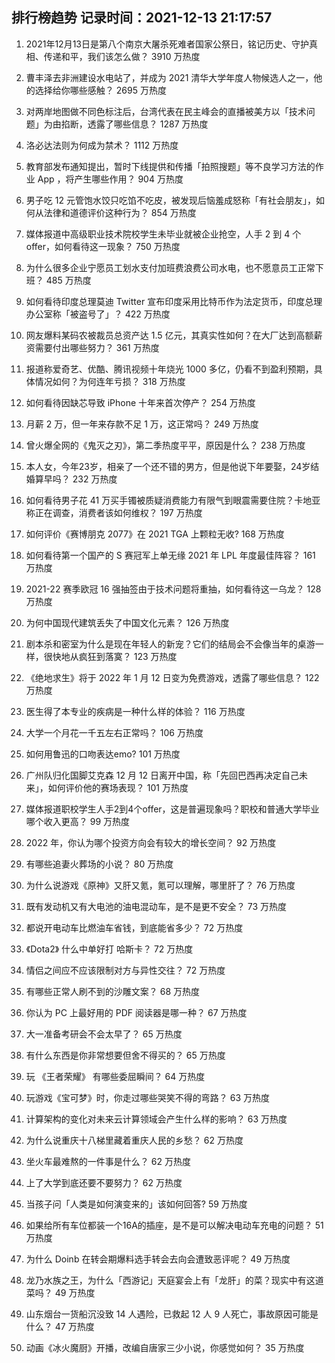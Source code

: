 
## 排行榜趋势 记录时间：2021-12-13 21:17:57
  
  1. 2021年12月13日是第八个南京大屠杀死难者国家公祭日，铭记历史、守护真相、传递和平，我们该怎么做？ 3910 万热度
    
  2. 曹丰泽去非洲建设水电站了，并成为 2021 清华大学年度人物候选人之一，他的选择给你哪些感触？ 2695 万热度
    
  3. 对两岸地图做不同色标注后，台湾代表在民主峰会的直播被美方以「技术问题」为由掐断，透露了哪些信息？ 1287 万热度
    
  4. 洛必达法则为何成为禁术？ 1112 万热度
    
  5. 教育部发布通知提出，暂时下线提供和传播「拍照搜题」等不良学习方法的作业 App ，将产生哪些作用？ 904 万热度
    
  6. 男子吃 12 元管饱水饺只吃馅不吃皮，被发现后恼羞成怒称「有社会朋友」，如何从法律和道德评价这种行为？ 854 万热度
    
  7. 媒体报道中高级职业技术院校学生未毕业就被企业抢空，人手 2 到 4 个 offer，如何看待这一现象？ 750 万热度
    
  8. 为什么很多企业宁愿员工划水支付加班费浪费公司水电，也不愿意员工正常下班？ 485 万热度
    
  9. 如何看待印度总理莫迪 Twitter 宣布印度采用比特币作为法定货币，印度总理办公室称「被盗号了」？ 422 万热度
    
  10. 网友爆料某码农被裁员总资产达 1.5 亿元，其真实性如何？在大厂达到高额薪资需要付出哪些努力？ 361 万热度
    
  11. 报道称爱奇艺、优酷、腾讯视频十年烧光 1000 多亿，仍看不到盈利预期，具体情况如何？为何连年亏损？ 318 万热度
    
  12. 如何看待因缺芯导致 iPhone 十年来首次停产？ 254 万热度
    
  13. 月薪  2 万，但一年来存款不足 1 万，这正常吗？ 249 万热度
    
  14. 曾火爆全网的《鬼灭之刃》，第二季热度平平，原因是什么？ 238 万热度
    
  15. 本人女，今年23岁，相亲了一个还不错的男方，但是他说下年要娶，24岁结婚算早吗？ 232 万热度
    
  16. 如何看待男子花 41 万买手镯被质疑消费能力有限气到眼震需要住院？卡地亚称正在调查，消费者该如何维权？ 197 万热度
    
  17. 如何评价《赛博朋克 2077》在 2021 TGA 上颗粒无收? 168 万热度
    
  18. 如何看待第一个国产的 S 赛冠军上单无缘 2021 年 LPL 年度最佳阵容？ 161 万热度
    
  19. 2021-22 赛季欧冠 16 强抽签由于技术问题将重抽，如何看待这一乌龙？ 128 万热度
    
  20. 为何中国现代建筑丢失了中国文化元素？ 126 万热度
    
  21. 剧本杀和密室为什么是现在年轻人的新宠？它们的结局会不会像当年的桌游一样，很快地从疯狂到落寞？ 123 万热度
    
  22. 《绝地求生》将于 2022 年 1 月 12 日变为免费游戏，透露了哪些信息？ 122 万热度
    
  23. 医生得了本专业的疾病是一种什么样的体验？ 116 万热度
    
  24. 大学一个月花一千五左右正常吗？ 106 万热度
    
  25. 如何用鲁迅的口吻表达emo? 101 万热度
    
  26. 广州队归化国脚艾克森 12 月 12 日离开中国，称「先回巴西再决定自己未来」，如何评价他的赛场表现？ 101 万热度
    
  27. 媒体报道职校学生人手2到4个offer，这是普遍现象吗？职校和普通大学毕业哪个收入更高？ 99 万热度
    
  28. 2022 年，你认为哪个投资方向会有较大的增长空间？ 92 万热度
    
  29. 有哪些追妻火葬场的小说？ 80 万热度
    
  30. 为什么说游戏《原神》又肝又氪，氪可以理解，哪里肝了？ 76 万热度
    
  31. 既有发动机又有大电池的油电混动车，是不是更不安全？ 73 万热度
    
  32. 都说开电动车比燃油车省钱，到底能省多少？ 72 万热度
    
  33. 《Dota2》 什么中单好打 哈斯卡？ 72 万热度
    
  34. 情侣之间应不应该限制对方与异性交往？ 72 万热度
    
  35. 有哪些正常人刷不到的沙雕文案？ 68 万热度
    
  36. 你认为 PC 上最好用的 PDF 阅读器是哪一种？ 67 万热度
    
  37. 大一准备考研会不会太早了？ 65 万热度
    
  38. 有什么东西是你非常想要但舍不得买的？ 65 万热度
    
  39. 玩 《王者荣耀》 有哪些委屈瞬间？ 64 万热度
    
  40. 玩游戏《宝可梦》时，你走过哪些哭笑不得的弯路？ 63 万热度
    
  41. 计算架构的变化对未来云计算领域会产生什么样的影响？ 63 万热度
    
  42. 为什么说重庆十八梯里藏着重庆人民的乡愁？ 62 万热度
    
  43. 坐火车最难熬的一件事是什么？ 62 万热度
    
  44. 上了大学到底还要不要努力？ 62 万热度
    
  45. 当孩子问「人类是如何演变来的」该如何回答? 59 万热度
    
  46. 如果给所有车位都装一个16A的插座，是不是可以解决电动车充电的问题？ 51 万热度
    
  47. 为什么 Doinb 在转会期爆料选手转会去向会遭致恶评呢？ 49 万热度
    
  48. 龙乃水族之王，为什么「西游记」天庭宴会上有「龙肝」的菜？现实中有这道菜吗？ 49 万热度
    
  49. 山东烟台一货船沉没致 14 人遇险，已救起 12 人 9 人死亡，事故原因可能是什么？ 47 万热度
    
  50. 动画《冰火魔厨》开播，改编自唐家三少小说，你感觉如何？ 35 万热度
    